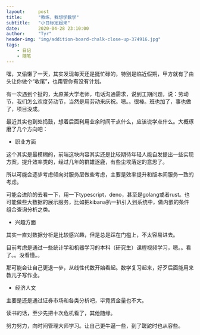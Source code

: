 ```yaml
---
layout:     post
title:      "教练，我想学数学"
subtitle:   "小目标定起来"
date:       2020-04-28 23:10:00
author:     "Tyr"
header-img: "img/addition-board-chalk-close-up-374916.jpg"
tags:
    - 日记
    - 随笔
---
```


嘿，又偷懒了一天，其实发现每天还是挺忙碌的，特别是临近假期，甲方就有了由头让你做个“收尾”，也甭管你有没有计划。

有一次遇到个扯的，太原某大学老师，电话沟通需求，说到工期问题，说：劳动节，我们怎么欢度劳动节，当然是用劳动来庆祝。嗯。。很棒。班也加了，事也做了，项目没成。

最近其实也到处捣鼓，想着后面利用业余时间干点什么，应该说学点什么。大概琢磨了几个方向吧：

- 职业方面

这个其实是最模糊的，前端这块内容其实还是比较期待年轻人能自发提出一些实现方案，提升效率类的，经过几年的群雄逐鹿，有些尘埃落定的意思了。

所以可能会逐步考虑倾向对服务层做些考虑，主要是效率提升和版本间服务一致的考虑。

可能会进阶的去看一下，用一下typescript，deno，甚至是golang或者rust。也可能做些大数据的展示服务，比如把kibana扒一扒引入到系统中，做内嵌的条件组合查询分析之类。

- 兴趣方面

其实一直对数据分析是比较感兴趣，但是总是踩在门槛上，不太容易进去。

目前考虑是通过一些统计学和机器学习的本科（研究生）课程视频学习，嗯。。看了。。没看懂。。

那可能会让自己更退一步，从线性代数开始看起。数学复习起来，好歹后面能用来教儿子写作业。

- 经济人文

主要是还是通过证券市场和各类分析吧，毕竟资金量也不大。

读书的话，至少先把十次危机看了，其他随缘。

努力努力，向时间管理大师学习。让自己更牛逼一些，到了蹉跎时也从容些。